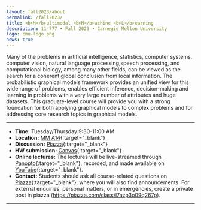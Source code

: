 ```yaml
---
layout: fall2023/about
permalink: /fall2023/
title: <b>M</b>ultimodal <b>M</b>achine <b>L</b>earning
description: 11-777 • Fall 2023 • Carnegie Mellon University
logo: cmu-logo.png
news: true
---
```


Many of the problems in artificial intelligence, statistics, computer systems, computer vision, natural language processing,speech processing, and computational biology, among many other fields, can be viewed as the search for a coherent global conclusion from local information.
The probabilistic graphical models framework provides an unified view for this wide range of problems, enables efficient inference, decision-making and learning in problems with a very large number of attributes and huge datasets.
This graduate-level course will provide you with a strong foundation for both applying graphical models to complex problems and for addressing core research topics in graphical models.

***

- **Time:** Tuesday/Thursday 9:30-11:00 AM
- **Location:** [MM A14](https://www.google.com/maps/place/Posner+Hall/@40.4424422,-79.9448675){:target="\_blank"}
- **Discussion:** [Piazza](https://piazza.com/class/l7azp3o09q267p){:target="\_blank"}
- **HW submission:** [Canvas](https://canvas.cmu.edu/courses/31311){:target="\_blank"}
- **Online lectures:** The lectures will be live-streamed through [Panopto](https://scs.hosted.panopto.com/Panopto/Pages/Sessions/List.aspx?folderID=0f44b4d7-fb4e-49eb-b88d-a9d00125e1b3){:target="\_blank"}, recorded, and made available on [YouTube](https://www.youtube.com/playlist?list=PLoZgVqqHOumTY2CAQHL45tQp6kmDnDcqn){:target="\_blank"}.
- **Contact:** Students should ask all course-related questions on [Piazza](https://piazza.com/class/jqh4n6275r82yq){:target="\_blank"}, where you will also find announcements. For external enquiries, personal matters, or in emergencies, create a private post in piazza (https://piazza.com/class/l7azp3o09q267p).

***
